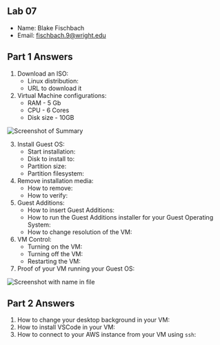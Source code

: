 ## Lab 07

- Name: Blake Fischbach
- Email: fischbach.9@wright.edu

## Part 1 Answers

1. Download an ISO:
    - Linux distribution: 
    - URL to download it
2. Virtual Machine configurations:
    - RAM - 5 Gb
    - CPU - 6 Cores
    - Disk size - 10GB

![Screenshot of Summary](relative_path_to_image_filename_here)

3. Install Guest OS:
    - Start installation:
    - Disk to install to:
    - Partition size:
    - Partition filesystem: 
4. Remove installation media:
    - How to remove:
    - How to verify: 
5. Guest Additions:
    - How to insert Guest Additions:
    - How to run the Guest Additions installer for your Guest Operating System:
    - How to change resolution of the VM:
6. VM Control:
    - Turning on the VM:
    - Turning off the VM:
    - Restarting the VM:
7. Proof of your VM running your Guest OS:

![Screenshot with name in file](relative_path_to_image_filename_here)


## Part 2 Answers

1. How to change your desktop background in your VM:
2. How to install VSCode in your VM:
3. How to connect to your AWS instance from your VM using `ssh`:
